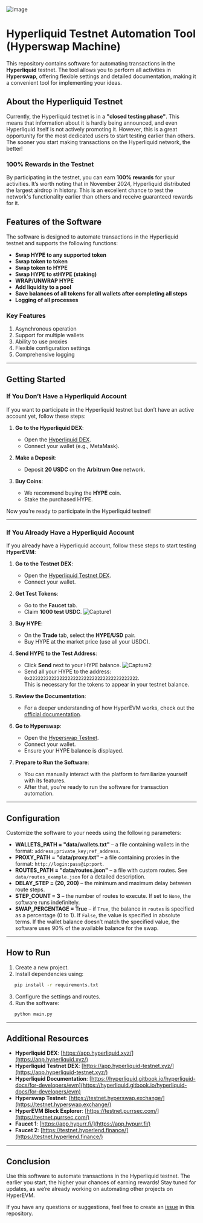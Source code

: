 ![image](https://github.com/user-attachments/assets/2a27dc1c-4b9c-4cab-a861-15f32c645cb3)
# Hyperliquid Testnet Automation Tool (Hyperswap Machine)

This repository contains software for automating transactions in the **Hyperliquid** testnet. The tool allows you to perform all activities in **Hyperswap**, offering flexible settings and detailed documentation, making it a convenient tool for implementing your ideas.

## About the Hyperliquid Testnet

Currently, the Hyperliquid testnet is in a **"closed testing phase"**. This means that information about it is hardly being announced, and even Hyperliquid itself is not actively promoting it. However, this is a great opportunity for the most dedicated users to start testing earlier than others. The sooner you start making transactions on the Hyperliquid network, the better!

### 100% Rewards in the Testnet
By participating in the testnet, you can earn **100% rewards** for your activities. It’s worth noting that in November 2024, Hyperliquid distributed the largest airdrop in history. This is an excellent chance to test the network's functionality earlier than others and receive guaranteed rewards for it.

## Features of the Software

The software is designed to automate transactions in the Hyperliquid testnet and supports the following functions:

- **Swap HYPE to any supported token**
- **Swap token to token**
- **Swap token to HYPE**
- **Swap HYPE to stHYPE (staking)**
- **WRAP/UNWRAP HYPE**
- **Add liquidity to a pool**
- **Save balances of all tokens for all wallets after completing all steps**
- **Logging of all processes**

### Key Features
1. Asynchronous operation
2. Support for multiple wallets
3. Ability to use proxies
4. Flexible configuration settings
5. Comprehensive logging

---

## Getting Started

### If You Don’t Have a Hyperliquid Account

If you want to participate in the Hyperliquid testnet but don’t have an active account yet, follow these steps:

1. **Go to the Hyperliquid DEX**:
   - Open the [Hyperliquid DEX](https://app.hyperliquid.xyz/).
   - Connect your wallet (e.g., MetaMask).

2. **Make a Deposit**:
   - Deposit **20 USDC** on the **Arbitrum One** network.

3. **Buy Coins**:
   - We recommend buying the **HYPE** coin.
   - Stake the purchased HYPE.

Now you’re ready to participate in the Hyperliquid testnet!

---

### If You Already Have a Hyperliquid Account

If you already have a Hyperliquid account, follow these steps to start testing **HyperEVM**:

1. **Go to the Testnet DEX**:
   - Open the [Hyperliquid Testnet DEX](https://app.hyperliquid-testnet.xyz/).
   - Connect your wallet.

2. **Get Test Tokens**:
   - Go to the **Faucet** tab.
   - Claim **1000 test USDC**.
  ![Capture1](https://github.com/user-attachments/assets/ff7061d1-04ae-412d-b4ab-3992fc2d02a1)

3. **Buy HYPE**:
   - On the **Trade** tab, select the **HYPE/USD** pair.
   - Buy HYPE at the market price (use all your USDC).

4. **Send HYPE to the Test Address**:
   - Click **Send** next to your HYPE balance.
     ![Capture2](https://github.com/user-attachments/assets/b327ab5c-56a7-4f15-910a-afffd9d49099)
   - Send all your HYPE to the address:  
     `0x2222222222222222222222222222222222222222`.  
     This is necessary for the tokens to appear in your testnet balance.

5. **Review the Documentation**:
   - For a deeper understanding of how HyperEVM works, check out the [official documentation](https://hyperliquid.gitbook.io/hyperliquid-docs/for-developers/evm).

6. **Go to Hyperswap**:
   - Open the [Hyperswap Testnet](https://testnet.hyperswap.exchange/).
   - Connect your wallet.
   - Ensure your HYPE balance is displayed.

7. **Prepare to Run the Software**:
   - You can manually interact with the platform to familiarize yourself with its features.
   - After that, you’re ready to run the software for transaction automation.

---

## Configuration

Customize the software to your needs using the following parameters:

- **WALLETS_PATH = "data/wallets.txt"** – a file containing wallets in the format: `address;private_key;ref_address`.
- **PROXY_PATH = "data/proxy.txt"** – a file containing proxies in the format: `http://login:pass@ip:port`.
- **ROUTES_PATH = "data/routes.json"** – a file with custom routes. See `data/routes_example.json` for a detailed description.
- **DELAY_STEP = (20, 200)** – the minimum and maximum delay between route steps.
- **STEP_COUNT = 3** – the number of routes to execute. If set to `None`, the software runs indefinitely.
- **SWAP_PERCENTAGE = True** – if `True`, the balance in `routes` is specified as a percentage (0 to 1). If `False`, the value is specified in absolute terms. If the wallet balance doesn’t match the specified value, the software uses 90% of the available balance for the swap.

---

## How to Run

1. Create a new project.
2. Install dependencies using:
```bash
   pip install -r requirements.txt
   ```
3. Configure the settings and routes.
4. Run the software:
```bash 
   python main.py
```
---

## Additional Resources

- **Hyperliquid DEX**: [https://app.hyperliquid.xyz/](https://app.hyperliquid.xyz/)
- **Hyperliquid Testnet DEX**: [https://app.hyperliquid-testnet.xyz/](https://app.hyperliquid-testnet.xyz/)
- **Hyperliquid Documentation**: [https://hyperliquid.gitbook.io/hyperliquid-docs/for-developers/evm](https://hyperliquid.gitbook.io/hyperliquid-docs/for-developers/evm)
- **Hyperswap Testnet**: [https://testnet.hyperswap.exchange/](https://testnet.hyperswap.exchange/)
- **HyperEVM Block Explorer**: [https://testnet.purrsec.com/](https://testnet.purrsec.com/)
- **Faucet 1**: [https://app.hypurr.fi/](https://app.hypurr.fi/)
- **Faucet 2**: [https://testnet.hyperlend.finance/](https://testnet.hyperlend.finance/)

---

## Conclusion

Use this software to automate transactions in the Hyperliquid testnet. The earlier you start, the higher your chances of earning rewards! Stay tuned for updates, as we’re already working on automating other projects on HyperEVM.

If you have any questions or suggestions, feel free to create an [issue](https://github.com/AnreSoft/Hyperliquid-Testnet-Automation-Tool-Hyperswap-Machine/issues) in this repository.
